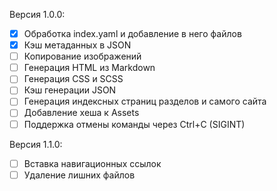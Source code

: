 
Версия 1.0.0:

- [x] Обработка index.yaml и добавление в него файлов
- [x] Кэш метаданных в JSON
- [ ] Копирование изображений
- [ ] Генерация HTML из Markdown
- [ ] Генерация CSS и SCSS
- [ ] Кэш генерации JSON
- [ ] Генерация индексных страниц разделов и самого сайта
- [ ] Добавление хеша к Assets
- [ ] Поддержка отмены команды через Ctrl+C (SIGINT)

Версия 1.1.0:

- [ ] Вставка навигационных ссылок
- [ ] Удаление лишних файлов
